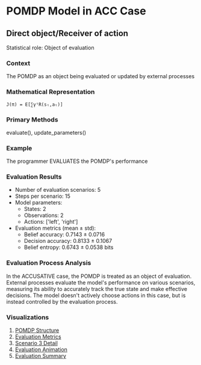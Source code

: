 # POMDP Model in ACC Case

## Direct object/Receiver of action

Statistical role: Object of evaluation

### Context

The POMDP as an object being evaluated or updated by external processes

### Mathematical Representation

```
J(π) = E[∑γᵗR(sₜ,aₜ)]
```

### Primary Methods

evaluate(), update_parameters()

### Example

The programmer EVALUATES the POMDP's performance

### Evaluation Results

* Number of evaluation scenarios: 5
* Steps per scenario: 15
* Model parameters:
  - States: 2
  - Observations: 2
  - Actions: ['left', 'right']
* Evaluation metrics (mean ± std):
  - Belief accuracy: 0.7143 ± 0.0716
  - Decision accuracy: 0.8133 ± 0.1067
  - Belief entropy: 0.6743 ± 0.0538 bits

### Evaluation Process Analysis

In the ACCUSATIVE case, the POMDP is treated as an object of evaluation. External processes evaluate the model's performance on various scenarios, measuring its ability to accurately track the true state and make effective decisions. The model doesn't actively choose actions in this case, but is instead controlled by the evaluation process.

### Visualizations

1. [POMDP Structure](pomdp_structure.png)
2. [Evaluation Metrics](evaluation_metrics.png)
3. [Scenario 3 Detail](scenario_3_detail.png)
4. [Evaluation Animation](evaluation_animation.gif)
5. [Evaluation Summary](evaluation_summary.png)
